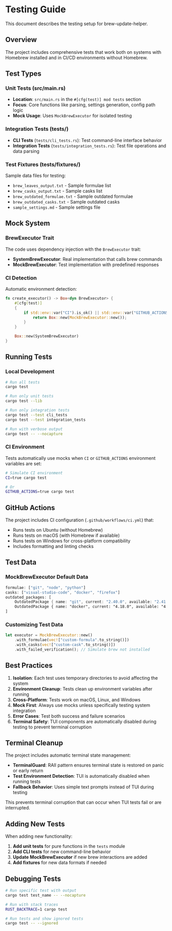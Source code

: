 # Testing Guide

This document describes the testing setup for brew-update-helper.

## Overview

The project includes comprehensive tests that work both on systems with Homebrew installed and in CI/CD environments without Homebrew.

## Test Types

### Unit Tests (src/main.rs)

- **Location**: `src/main.rs` in the `#[cfg(test)] mod tests` section
- **Focus**: Core functions like parsing, settings generation, config path logic
- **Mock Usage**: Uses `MockBrewExecutor` for isolated testing

### Integration Tests (tests/)

- **CLI Tests** (`tests/cli_tests.rs`): Test command-line interface behavior
- **Integration Tests** (`tests/integration_tests.rs`): Test file operations and data parsing

### Test Fixtures (tests/fixtures/)

Sample data files for testing:

- `brew_leaves_output.txt` - Sample formulae list
- `brew_casks_output.txt` - Sample casks list
- `brew_outdated_formulae.txt` - Sample outdated formulae
- `brew_outdated_casks.txt` - Sample outdated casks
- `sample_settings.md` - Sample settings file

## Mock System

### BrewExecutor Trait

The code uses dependency injection with the `BrewExecutor` trait:

- **SystemBrewExecutor**: Real implementation that calls brew commands
- **MockBrewExecutor**: Test implementation with predefined responses

### CI Detection

Automatic environment detection:

```rust
fn create_executor() -> Box<dyn BrewExecutor> {
    #[cfg(test)]
    {
        if std::env::var("CI").is_ok() || std::env::var("GITHUB_ACTIONS").is_ok() {
            return Box::new(MockBrewExecutor::new());
        }
    }

    Box::new(SystemBrewExecutor)
}
```

## Running Tests

### Local Development

```bash
# Run all tests
cargo test

# Run only unit tests
cargo test --lib

# Run only integration tests
cargo test --test cli_tests
cargo test --test integration_tests

# Run with verbose output
cargo test -- --nocapture
```

### CI Environment

Tests automatically use mocks when `CI` or `GITHUB_ACTIONS` environment variables are set:

```bash
# Simulate CI environment
CI=true cargo test

# Or
GITHUB_ACTIONS=true cargo test
```

## GitHub Actions

The project includes CI configuration (`.github/workflows/ci.yml`) that:

- Runs tests on Ubuntu (without Homebrew)
- Runs tests on macOS (with Homebrew if available)
- Runs tests on Windows for cross-platform compatibility
- Includes formatting and linting checks

## Test Data

### MockBrewExecutor Default Data

```rust
formulae: ["git", "node", "python"]
casks: ["visual-studio-code", "docker", "firefox"]
outdated_packages: [
    OutdatedPackage { name: "git", current: "2.40.0", available: "2.41.0", type: Formula },
    OutdatedPackage { name: "docker", current: "4.18.0", available: "4.19.0", type: Cask }
]
```

### Customizing Test Data

```rust
let executor = MockBrewExecutor::new()
    .with_formulae(vec!["custom-formula".to_string()])
    .with_casks(vec!["custom-cask".to_string()])
    .with_failed_verification(); // Simulate brew not installed
```

## Best Practices

1. **Isolation**: Each test uses temporary directories to avoid affecting the system
2. **Environment Cleanup**: Tests clean up environment variables after running
3. **Cross-Platform**: Tests work on macOS, Linux, and Windows
4. **Mock First**: Always use mocks unless specifically testing system integration
5. **Error Cases**: Test both success and failure scenarios
6. **Terminal Safety**: TUI components are automatically disabled during testing to prevent terminal corruption

## Terminal Cleanup

The project includes automatic terminal state management:

- **TerminalGuard**: RAII pattern ensures terminal state is restored on panic or early return
- **Test Environment Detection**: TUI is automatically disabled when running tests
- **Fallback Behavior**: Uses simple text prompts instead of TUI during testing

This prevents terminal corruption that can occur when TUI tests fail or are interrupted.

## Adding New Tests

When adding new functionality:

1. **Add unit tests** for pure functions in the `tests` module
2. **Add CLI tests** for new command-line behavior
3. **Update MockBrewExecutor** if new brew interactions are added
4. **Add fixtures** for new data formats if needed

## Debugging Tests

```bash
# Run specific test with output
cargo test test_name -- --nocapture

# Run with stack traces
RUST_BACKTRACE=1 cargo test

# Run tests and show ignored tests
cargo test -- --ignored
```

